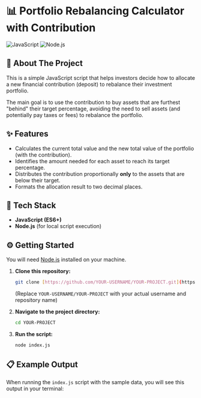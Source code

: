 # 📊 Portfolio Rebalancing Calculator with Contribution

![JavaScript](https://img.shields.io/badge/JavaScript-ES6%2B-yellow?style=for-the-badge&logo=javascript)
![Node.js](https://img.shields.io/badge/Node.js-14%2B-green?style=for-the-badge&logo=node.js)

## 🎯 About The Project

This is a simple JavaScript script that helps investors decide how to allocate a new financial contribution (deposit) to rebalance their investment portfolio.

The main goal is to use the contribution to buy assets that are furthest "behind" their target percentage, avoiding the need to sell assets (and potentially pay taxes or fees) to rebalance the portfolio.

## ✨ Features

* Calculates the current total value and the new total value of the portfolio (with the contribution).
* Identifies the amount needed for each asset to reach its target percentage.
* Distributes the contribution proportionally **only** to the assets that are below their target.
* Formats the allocation result to two decimal places.

## 🚀 Tech Stack

* **JavaScript (ES6+)**
* **Node.js** (for local script execution)

## ⚙️ Getting Started

You will need [Node.js](https://nodejs.org/) installed on your machine.

1.  **Clone this repository:**
    ```bash
    git clone [https://github.com/YOUR-USERNAME/YOUR-PROJECT.git](https://github.com/YOUR-USERNAME/YOUR-PROJECT.git)
    ```
    (Replace `YOUR-USERNAME/YOUR-PROJECT` with your actual username and repository name)

2.  **Navigate to the project directory:**
    ```bash
    cd YOUR-PROJECT
    ```

3.  **Run the script:**
    ```bash
    node index.js
    ```

## 📋 Example Output

When running the `index.js` script with the sample data, you will see this output in your terminal:
